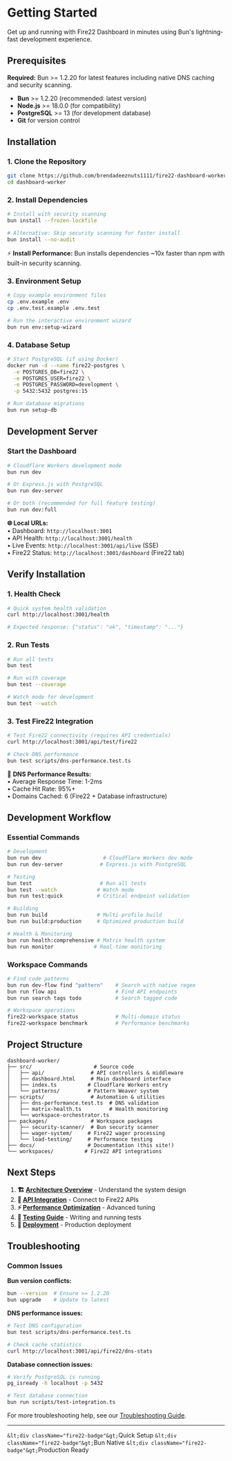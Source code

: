 # Getting Started

Get up and running with Fire22 Dashboard in minutes using Bun's lightning-fast development experience.

## Prerequisites

<div className="bun-highlight">
<strong>Required:</strong> Bun >= 1.2.20 for latest features including native DNS caching and security scanning.
</div>

- **Bun** >= 1.2.20 (recommended: latest version)
- **Node.js** >= 18.0.0 (for compatibility)
- **PostgreSQL** >= 13 (for development database)
- **Git** for version control

## Installation

### 1. Clone the Repository

```bash
git clone https://github.com/brendadeeznuts1111/fire22-dashboard-worker
cd dashboard-worker
```

### 2. Install Dependencies

```bash
# Install with security scanning
bun install --frozen-lockfile

# Alternative: Skip security scanning for faster install
bun install --no-audit
```

<div className="performance-metric">
⚡ <strong>Install Performance:</strong> Bun installs dependencies ~10x faster than npm with built-in security scanning.
</div>

### 3. Environment Setup

```bash
# Copy example environment files
cp .env.example .env
cp .env.test.example .env.test

# Run the interactive environment wizard
bun run env:setup-wizard
```

### 4. Database Setup

```bash
# Start PostgreSQL (if using Docker)
docker run -d --name fire22-postgres \
  -e POSTGRES_DB=fire22 \
  -e POSTGRES_USER=fire22 \
  -e POSTGRES_PASSWORD=development \
  -p 5432:5432 postgres:15

# Run database migrations
bun run setup-db
```

## Development Server

### Start the Dashboard

```bash
# Cloudflare Workers development mode
bun run dev

# Or Express.js with PostgreSQL
bun run dev-server

# Or both (recommended for full feature testing)
bun run dev:full
```

<div className="api-endpoint">
<strong>🌐 Local URLs:</strong><br/>
• Dashboard: <code>http://localhost:3001</code><br/>
• API Health: <code>http://localhost:3001/health</code><br/>
• Live Events: <code>http://localhost:3001/api/live</code> (SSE)<br/>
• Fire22 Status: <code>http://localhost:3001/dashboard</code> (Fire22 tab)
</div>

## Verify Installation

### 1. Health Check

```bash
# Quick system health validation
curl http://localhost:3001/health

# Expected response: {"status": "ok", "timestamp": "..."}
```

### 2. Run Tests

```bash
# Run all tests
bun test

# Run with coverage
bun test --coverage

# Watch mode for development
bun test --watch
```

### 3. Test Fire22 Integration

```bash
# Test Fire22 connectivity (requires API credentials)
curl http://localhost:3001/api/test/fire22

# Check DNS performance
bun test scripts/dns-performance.test.ts
```

<div className="performance-metric">
🎯 <strong>DNS Performance Results:</strong><br/>
• Average Response Time: 1-2ms<br/>
• Cache Hit Rate: 95%+<br/>
• Domains Cached: 6 (Fire22 + Database infrastructure)
</div>

## Development Workflow

### Essential Commands

```bash
# Development
bun run dev                    # Cloudflare Workers dev mode
bun run dev-server            # Express.js with PostgreSQL

# Testing
bun test                      # Run all tests
bun test --watch             # Watch mode
bun run test:quick           # Critical endpoint validation

# Building
bun run build                # Multi-profile build
bun run build:production     # Optimized production build

# Health & Monitoring
bun run health:comprehensive # Matrix health system
bun run monitor             # Real-time monitoring
```

### Workspace Commands

```bash
# Find code patterns
bun run dev-flow find "pattern"    # Search with native regex
bun run flow api                   # Find API endpoints
bun run search tags todo           # Search tagged code

# Workspace operations
fire22-workspace status            # Multi-domain status
fire22-workspace benchmark         # Performance benchmarks
```

## Project Structure

```
dashboard-worker/
├── src/                    # Source code
│   ├── api/               # API controllers & middleware
│   ├── dashboard.html     # Main dashboard interface
│   ├── index.ts          # Cloudflare Workers entry
│   └── patterns/         # Pattern Weaver system
├── scripts/               # Automation & utilities
│   ├── dns-performance.test.ts  # DNS validation
│   ├── matrix-health.ts         # Health monitoring
│   └── workspace-orchestrator.ts
├── packages/              # Workspace packages
│   ├── security-scanner/  # Bun security scanner
│   ├── wager-system/     # Fire22 wager processing
│   └── load-testing/     # Performance testing
├── docs/                 # Documentation (this site!)
└── workspaces/          # Fire22 API integrations
```

## Next Steps

1. **🏗️ [Architecture Overview](/architecture/overview)** - Understand the system design
2. **🔌 [API Integration](/api/fire22/authentication)** - Connect to Fire22 APIs  
3. **⚡ [Performance Optimization](/architecture/performance/optimization)** - Advanced tuning
4. **🧪 [Testing Guide](./development/testing)** - Writing and running tests
5. **🚀 [Deployment](./development/deployment)** - Production deployment

## Troubleshooting

### Common Issues

**Bun version conflicts:**
```bash
bun --version  # Ensure >= 1.2.20
bun upgrade    # Update to latest
```

**DNS performance issues:**
```bash
# Test DNS configuration
bun test scripts/dns-performance.test.ts

# Check cache statistics
curl http://localhost:3001/api/fire22/dns-stats
```

**Database connection issues:**
```bash
# Verify PostgreSQL is running
pg_isready -h localhost -p 5432

# Test database connection
bun run scripts/test-integration.ts
```

For more troubleshooting help, see our [Troubleshooting Guide](./troubleshooting/common-issues).

---

`&lt;div className="fire22-badge"&gt;`Quick Setup</div>
`&lt;div className="fire22-badge"&gt;`Bun Native</div>
`&lt;div className="fire22-badge"&gt;`Production Ready</div>